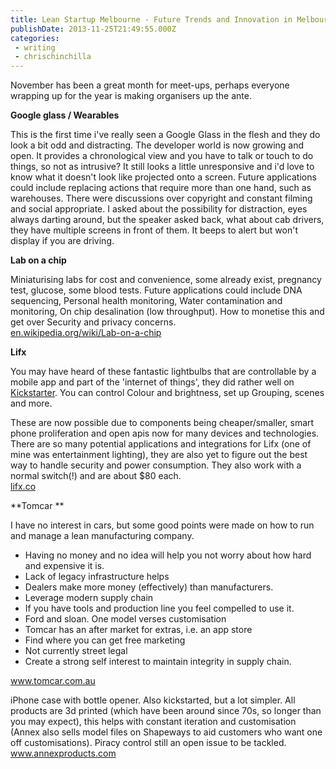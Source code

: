 ```yaml
---
title: Lean Startup Melbourne - Future Trends and Innovation in Melbourne Startups
publishDate: 2013-11-25T21:49:55.000Z
categories:
 - writing
 - chrischinchilla
---
```


November has been a great month for meet-ups, perhaps everyone wrapping up for the year is making organisers up the ante.

**Google glass / Wearables**

This is the first time i've really seen a Google Glass in the flesh and they do look a bit odd and distracting. The developer world is now growing and open. It provides a chronological view and you have to talk or touch to do things,  so not as intrusive? It still looks a little unresponsive and i'd love to know what it doesn't look like projected onto a  screen. Future applications could include replacing actions that require more than one hand, such as warehouses. There were discussions over copyright and constant filming and social appropriate. I asked about the possibility for distraction, eyes always darting around, but the speaker asked back, what about cab drivers, they have multiple screens in front of them. It beeps to alert but won't display if you are driving.

**Lab on a chip**

Miniaturising labs for cost and convenience, some already exist, pregnancy test, glucose,  some blood tests. Future applications could include DNA sequencing, Personal health monitoring, Water contamination and monitoring, On chip desalination (low throughput). How to monetise this and get over Security and privacy concerns.<br /><a href="https://en.wikipedia.org/wiki/Lab-on-a-chip" target="_blank">en.wikipedia.org/wiki/Lab-on-a-chip</a>

**Lifx**

You may have heard of these fantastic lightbulbs that are controllable by a mobile app and part of the 'internet of things', they did rather well on <a href="https://www.kickstarter.com/projects/limemouse/lifx-the-light-bulb-reinvented" target="_blank">Kickstarter</a>. You can control Colour and brightness, set up Grouping, scenes and more.

These are now possible due to components being cheaper/smaller, smart phone proliferation and open apis now for many devices and technologies. There are so many potential applications and integrations for Lifx (one of mine was entertainment lighting), they are also yet to figure out the best way to handle security and power consumption. They also work with a normal switch(!) and are about $80 each.<br /><a href="https://lifx.co/" target="_blank">lifx.co</a>

**Tomcar **

I have no interest in cars, but some good points were made on how to run and manage a lean manufacturing company.<ul><li>Having no money and no idea will help you not worry about how hard and expensive it is.</li><li>Lack of legacy infrastructure helps</li><li>Dealers make more money (effectively) than manufacturers. </li><li>Leverage  modern supply chain</li><li>If you have tools and production line you feel compelled to use it. </li><li>Ford and sloan. One model verses customisation</li><li>Tomcar has an after market for extras, i.e. an app store</li><li>Find where you can get free marketing</li><li>Not currently street legal </li><li>Create a strong self interest to maintain integrity in supply chain.</li></ul>

<a href="https://www.tomcar.com.au/" target="_blank">www.tomcar.com.au</a>

iPhone case with bottle opener. Also kickstarted, but a lot simpler. All products are 3d printed (which have been around since 70s, so longer than you may expect), this helps with constant iteration and customisation (Annex also sells model files on Shapeways to aid customers who want one off customisations). Piracy control still an open issue to be tackled.<br /><a href="https://www.annexproducts.com/" target="_blank">www.annexproducts.com</a>
